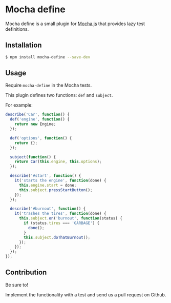 # Mocha define

Mocha define is a small plugin for
[Mocha.js](http://mochajs.org/) that provides lazy
test definitions.

## Installation

```bash
$ npm install mocha-define --save-dev
```

## Usage

Require `mocha-define` in the Mocha tests.

This plugin defines two functions: `def` and `subject`.

For example:

```js
describe('Car', function() {
  def('engine', function() {
    return new Engine;
  });

  def('options', function() {
    return {};
  });

  subject(function() {
    return Car(this.engine, this.options);
  });

  describe('#start', function() {
    it('starts the engine', function(done) {
      this.engine.start = done;
      this.subject.pressStartButton();
    });
  });

  describe('#burnout', function() {
    it('trashes the tires', function(done) {
      this.subject.on('burnout', function(status) {
        if (status.tires === 'GARBAGE') {
          done();
        }
        this.subject.doThatBurnout();
      });
    });
  });
});
```

## Contribution

Be sure to!

Implement the functionality with a test and send us a pull request on
Github.
